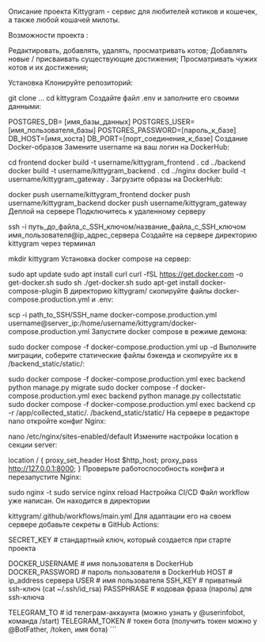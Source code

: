 Описание проекта
Kittygram - сервис для любителей котиков и кошечек, а также любой кошачей милоты.

Возможности проекта :

Редактировать, добавлять, удалять, просматривать котов;
Добавлять новые / присваивать существующие достижения;
Просматривать чужих котов и их достижения;

Установка
Клонируйте репозиторий:

git clone ...
cd kittygram
Создайте файл .env и заполните его своими данными:

POSTGRES_DB= [имя_базы_данных]
POSTGRES_USER=[имя_пользователя_базы]
POSTGRES_PASSWORD=[пароль_к_базе]
DB_HOST=[имя_хоста]
DB_PORT=[порт_соединения_к_базе]
Создание Docker-образов
Замените username на ваш логин на DockerHub:

cd frontend
docker build -t username/kittygram_frontend .
cd ../backend
docker build -t username/kittygram_backend .
cd ../nginx
docker build -t username/kittygram_gateway . 
Загрузите образы на DockerHub:

docker push username/kittygram_frontend
docker push username/kittygram_backend
docker push username/kittygram_gateway
Деплой на сервере
Подключитесь к удаленному серверу

ssh -i путь_до_файла_с_SSH_ключом/название_файла_с_SSH_ключом имя_пользователя@ip_адрес_сервера 
Создайте на сервере директорию kittygram через терминал

mkdir kittygram
Установка docker compose на сервер:

sudo apt update
sudo apt install curl
curl -fSL https://get.docker.com -o get-docker.sh
sudo sh ./get-docker.sh
sudo apt-get install docker-compose-plugin
В директорию kittygram/ скопируйте файлы docker-compose.production.yml и .env:

scp -i path_to_SSH/SSH_name docker-compose.production.yml username@server_ip:/home/username/kittygram/docker-compose.production.yml
Запустите docker compose в режиме демона:

sudo docker compose -f docker-compose.production.yml up -d
Выполните миграции, соберите статические файлы бэкенда и скопируйте их в /backend_static/static/:

sudo docker compose -f docker-compose.production.yml exec backend python manage.py migrate
sudo docker compose -f docker-compose.production.yml exec backend python manage.py collectstatic
sudo docker compose -f docker-compose.production.yml exec backend cp -r /app/collected_static/. /backend_static/static/
На сервере в редакторе nano откройте конфиг Nginx:

nano /etc/nginx/sites-enabled/default
Измените настройки location в секции server:

location / {
    proxy_set_header Host $http_host;
    proxy_pass http://127.0.0.1:8000;
}
Проверьте работоспособность конфига и перезапустите Nginx:

sudo nginx -t 
sudo service nginx reload
Настройка CI/CD
Файл workflow уже написан. Он находится в директории

kittygram/.github/workflows/main.yml
Для адаптации его на своем сервере добавьте секреты в GitHub Actions:

SECRET_KEY # стандартный ключ, который создается при старте проекта

DOCKER_USERNAME # имя пользователя в DockerHub DOCKER_PASSWORD # пароль пользователя в DockerHub HOST # ip_address сервера USER # имя пользователя SSH_KEY # приватный ssh-ключ (cat ~/.ssh/id_rsa) PASSPHRASE # кодовая фраза (пароль) для ssh-ключа

TELEGRAM_TO # id телеграм-аккаунта (можно узнать у @userinfobot, команда /start) TELEGRAM_TOKEN # токен бота (получить токен можно у @BotFather, /token, имя бота) ```
